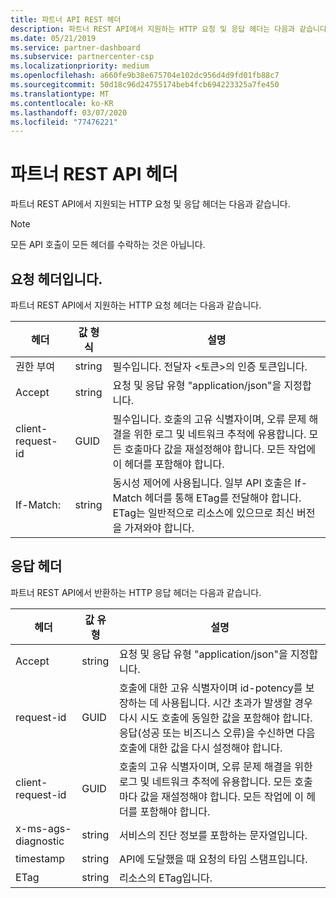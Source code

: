 ```yaml
---
title: 파트너 API REST 헤더
description: 파트너 REST API에서 지원하는 HTTP 요청 및 응답 헤더는 다음과 같습니다.
ms.date: 05/21/2019
ms.service: partner-dashboard
ms.subservice: partnercenter-csp
ms.localizationpriority: medium
ms.openlocfilehash: a660fe9b38e675704e102dc956d4d9fd01fb88c7
ms.sourcegitcommit: 50d18c96d24755174beb4fcb694223325a7fe450
ms.translationtype: MT
ms.contentlocale: ko-KR
ms.lasthandoff: 03/07/2020
ms.locfileid: "77476221"
---
```

# <a name="partner-rest-api-headers"></a>파트너 REST API 헤더

파트너 REST API에서 지원되는 HTTP 요청 및 응답 헤더는 다음과 같습니다.

> [!NOTE]
> 모든 API 호출이 모든 헤더를 수락하는 것은 아닙니다.

## <a name="request-headers"></a>요청 헤더입니다.

파트너 REST API에서 지원하는 HTTP 요청 헤더는 다음과 같습니다.

| 헤더                       | 값 형식 | 설명                                                                            |
|------------------------------|------------|----------------------------------------------------------------------------------------|
| 권한 부여           | string     | 필수입니다. 전달자 &lt;토큰&gt;의 인증 토큰입니다.                    |
| Accept                  | string     | 요청 및 응답 유형 "application/json"을 지정합니다.                           |
| client-request-id         | GUID       | 필수입니다. 호출의 고유 식별자이며, 오류 문제 해결을 위한 로그 및 네트워크 추적에 유용합니다. 모든 호출마다 값을 재설정해야 합니다. 모든 작업에 이 헤더를 포함해야 합니다. |
| If-Match:                    | string     | 동시성 제어에 사용됩니다. 일부 API 호출은 If-Match 헤더를 통해 ETag를 전달해야 합니다. ETag는 일반적으로 리소스에 있으므로 최신 버전을 가져와야 합니다. |

## <a name="response-headers"></a>응답 헤더

파트너 REST API에서 반환하는 HTTP 응답 헤더는 다음과 같습니다.

| 헤더                    | 값    유형 | 설명                                                                                                               |
|-------------------|------------|--------------------------------------------------------------------------------------------------|
| Accept                | string     | 요청 및 응답 유형 "application/json"을 지정합니다.                                     |
| request-id        | GUID       | 호출에 대한 고유 식별자이며 id-potency를 보장하는 데 사용됩니다. 시간 초과가 발생할 경우 다시 시도 호출에 동일한 값을 포함해야 합니다. 응답(성공 또는 비즈니스 오류)을 수신하면 다음 호출에 대한 값을 다시 설정해야 합니다. |
| client-request-id| GUID| 호출의 고유 식별자이며, 오류 문제 해결을 위한 로그 및 네트워크 추적에 유용합니다. 모든 호출마다 값을 재설정해야 합니다. 모든 작업에 이 헤더를 포함해야 합니다.                                                |
| x-ms-ags-diagnostic   | string | 서비스의 진단 정보를 포함하는 문자열입니다.
| timestamp|string | API에 도달했을 때 요청의 타임 스탬프입니다.
|ETag |string | 리소스의 ETag입니다.
